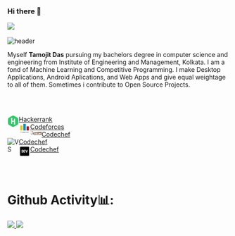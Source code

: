 ### Hi there 👋

<!--
**tamojit2000/tamojit2000** is a ✨ _special_ ✨ repository because its `README.md` (this file) appears on your GitHub profile.

Here are some ideas to get you started:

- 🔭 I’m currently working on ...
- 🌱 I’m currently learning ...
- 👯 I’m looking to collaborate on ...
- 🤔 I’m looking for help with ...
- 💬 Ask me about ...
- 📫 How to reach me: ...
- 😄 Pronouns: ...
- ⚡ Fun fact: ...
-->

![](https://komarev.com/ghpvc/?username=tamojit2000&color=blueviolet&style=plastic&label=VIEWS)

![header](https://capsule-render.vercel.app/api?type=wave&color=gradient&height=380&section=footer&text=Hello!&fontSize=90)

Myself **Tamojit Das** pursuing my bachelors degree in computer science and engineering from Institute of Engineering and Management, Kolkata. I am a fond of Machine Learning and Competitive Programming. I make Desktop Applications, Android Aplications, and Web Apps and give equal weightage to all of them. Sometimes i contribute to Open Source Projects.


<br/>
<br/>

<img width="26px" align="left" alt="VS" src="data/hackerrank.png"/>[Hackerrank](https://www.hackerrank.com/tamojitdas2000)<br/>
<img width="26px" align="left" alt="VS" src="data/codeforces.png"/>[Codeforces](https://codeforces.com/profile/Tamojit)<br/>
<img width="26px" align="left" alt="VS" src="data/codechef.jpg"/>[Codechef](https://www.codechef.com/users/tamojit2000)<br/>
<img width="26px" align="left" alt="VS" src="data/kaggle.jpg"/>[Codechef](https://www.kaggle.com/tamojitdas2000)<br/>
<img width="26px" align="left" alt="VS" src="data/dev.png"/>[Codechef](https://dev.to/tamojit2000)<br/>

<br/>
<br/>



# Github Activity📊:

<a href="https://github.com/AVS1508">
  <img height="180em" src="https://github-readme-stats.vercel.app/api?username=tamojit2000&theme=buefy&show_icons=true&count_private=true&show_owner=true&cache_seconds=1820" />
  <img height="180em" src="https://github-readme-stats.vercel.app/api/top-langs/?username=tamojit2000&theme=buefy&layout=compact&langs_count=10" />
</a>



